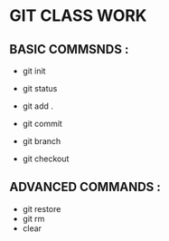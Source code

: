 # GIT CLASS WORK

## BASIC COMMSNDS :
- git init
- git status
- git add .
- git commit

- git branch
- git checkout 
## ADVANCED COMMANDS :
- git restore
- git rm
- clear
